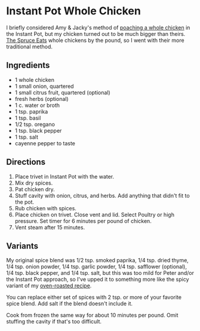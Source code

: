 [Instant Pot]: ../indices/instantPot.html

# Instant Pot Whole Chicken

I briefly considered Amy & Jacky's method of [poaching a whole chicken](https://www.pressurecookrecipes.com/instant-pot-whole-chicken/) in the Instant Pot, but my chicken turned out to be much bigger than theirs.  [The Spruce Eats](https://www.thespruceeats.com/instant-pot-whole-chicken-4178762) whole chickens by the pound, so I went with their more traditional method.

## Ingredients

* 1 whole chicken
* 1 small onion, quartered
* 1 small citrus fruit, quartered (optional)
* fresh herbs (optional)
* 1 c. water or broth
* 1 tsp. paprika
* 1 tsp. basil
* 1/2 tsp. oregano
* 1 tsp. black pepper
* 1 tsp. salt
* cayenne pepper to taste

## Directions

1. Place trivet in Instant Pot with the water.
2. Mix dry spices.
3. Pat chicken dry.
4. Stuff cavity with onion, citrus, and herbs.  Add anything that didn't fit to the pot.
5. Rub chicken with spices.
6. Place chicken on trivet.  Close vent and lid.  Select Poultry or high pressure.  Set timer for 6 minutes per pound of chicken.
7. Vent steam after 15 minutes.

## Variants

My original spice blend was 1/2 tsp. smoked paprika, 1/4 tsp. dried thyme, 1/4 tsp. onion powder, 1/4 tsp. garlic powder, 1/4 tsp. safflower (optional), 1/4 tsp. black pepper, and 1/4 tsp. salt, but this was too mild for Peter and/or the Instant Pot approach, so I've upped it to something more like the spicy variant of my [oven-roasted recipe](../poultry/roasted.md).

You can replace either set of spices with 2 tsp. or more of your favorite spice blend.  Add salt if the blend doesn't include it.

Cook from frozen the same way for about 10 minutes per pound.  Omit stuffing the cavity if that's too difficult.

